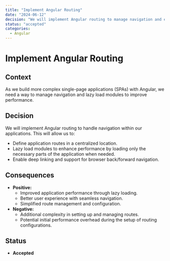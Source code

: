 ```yaml
---
title: "Implement Angular Routing"
date: "2024-06-12"
decision: "We will implement Angular routing to manage navigation and enable lazy loading for improved performance."
status: "accepted"
categories:
  - Angular
---
```


# Implement Angular Routing

## Context

As we build more complex single-page applications (SPAs) with Angular, we need a way to manage navigation and lazy load modules to improve performance.

## Decision

We will implement Angular routing to handle navigation within our applications. This will allow us to:

- Define application routes in a centralized location.
- Lazy load modules to enhance performance by loading only the necessary parts of the application when needed.
- Enable deep linking and support for browser back/forward navigation.

## Consequences

- **Positive:**
  - Improved application performance through lazy loading.
  - Better user experience with seamless navigation.
  - Simplified route management and configuration.
- **Negative:**
  - Additional complexity in setting up and managing routes.
  - Potential initial performance overhead during the setup of routing configurations.

## Status

- **Accepted**
